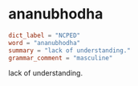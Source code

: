 # ananubhodha

``` toml
dict_label = "NCPED"
word = "ananubhodha"
summary = "lack of understanding."
grammar_comment = "masculine"
```

lack of understanding.

